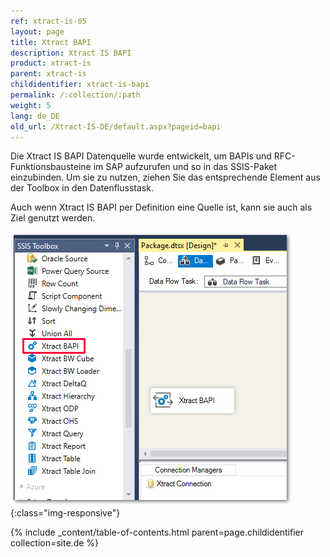 ```yaml
---
ref: xtract-is-05
layout: page
title: Xtract BAPI
description: Xtract IS BAPI
product: xtract-is
parent: xtract-is
childidentifier: xtract-is-bapi
permalink: /:collection/:path
weight: 5
lang: de_DE
old_url: /Xtract-IS-DE/default.aspx?pageid=bapi
---
```


Die Xtract IS BAPI Datenquelle wurde entwickelt, um BAPIs und RFC-Funktionsbausteine im SAP aufzurufen und so in das SSIS-Paket einzubinden. Um sie zu nutzen, ziehen Sie das entsprechende Element aus der Toolbox in den Datenflusstask.

Auch wenn Xtract IS BAPI per Definition eine Quelle ist, kann sie auch als Ziel genutzt werden.

![BAPI](/img/content/BAPI.png){:class="img-responsive"}

{% include _content/table-of-contents.html parent=page.childidentifier collection=site.de %}